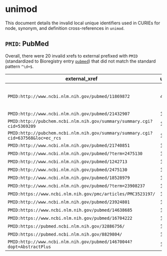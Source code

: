 # unimod

This document details the invalid local unique identifiers used in CURIEs
for node, synonym, and definition cross-references in `unimod`.


## `PMID`: PubMed

Overall, there were 20 invalid
xrefs to external prefixed with `PMID` (standardized to Bioregistry
entry [`pubmed`](https://bioregistry.io/pubmed)) that
did not match the standard pattern `^\d+$`.

| external_xref                                                                    |   usages_count | usages                                                                                                                                                                                                     |
|----------------------------------------------------------------------------------|----------------|------------------------------------------------------------------------------------------------------------------------------------------------------------------------------------------------------------|
| `PMID:http://www.ncbi.nlm.nih.gov/pubmed/11869872`                               |              4 | [UNIMOD:1281](https://bioregistry.io/UNIMOD:1281), [UNIMOD:1310](https://bioregistry.io/UNIMOD:1310), [UNIMOD:1315](https://bioregistry.io/UNIMOD:1315), [UNIMOD:1317](https://bioregistry.io/UNIMOD:1317) |
| `PMID:http://www.ncbi.nlm.nih.gov/pubmed/21432907`                               |              1 | [UNIMOD:1036](https://bioregistry.io/UNIMOD:1036)                                                                                                                                                          |
| `PMID:http://pubchem.ncbi.nlm.nih.gov/summary/summary.cgi?cid=5369209`           |              1 | [UNIMOD:1253](https://bioregistry.io/UNIMOD:1253)                                                                                                                                                          |
| `PMID:http://pubchem.ncbi.nlm.nih.gov/summary/summary.cgi?cid=637568&loc=ec_rcs` |              1 | [UNIMOD:1262](https://bioregistry.io/UNIMOD:1262)                                                                                                                                                          |
| `PMID:http://www.ncbi.nlm.nih.gov/pubmed/21740851`                               |              1 | [UNIMOD:1327](https://bioregistry.io/UNIMOD:1327)                                                                                                                                                          |
| `PMID:http://www.ncbi.nlm.nih.gov/pubmed/?term=2475130`                          |              1 | [UNIMOD:1380](https://bioregistry.io/UNIMOD:1380)                                                                                                                                                          |
| `PMID:http://www.ncbi.nlm.nih.gov/pubmed/1242713`                                |              1 | [UNIMOD:1381](https://bioregistry.io/UNIMOD:1381)                                                                                                                                                          |
| `PMID:http://www.ncbi.nlm.nih.gov/pubmed/2475130`                                |              1 | [UNIMOD:1381](https://bioregistry.io/UNIMOD:1381)                                                                                                                                                          |
| `PMID:http://www.ncbi.nlm.nih.gov/pubmed/18528979`                               |              1 | [UNIMOD:1382](https://bioregistry.io/UNIMOD:1382)                                                                                                                                                          |
| `PMID:http://www.ncbi.nlm.nih.gov/pubmed/?term=23908237`                         |              1 | [UNIMOD:1387](https://bioregistry.io/UNIMOD:1387)                                                                                                                                                          |
| `PMID:https://www.ncbi.nlm.nih.gov/pmc/articles/PMC3523197/`                     |              1 | [UNIMOD:1839](https://bioregistry.io/UNIMOD:1839)                                                                                                                                                          |
| `PMID:http://www.ncbi.nlm.nih.gov/pubmed/23924801`                               |              1 | [UNIMOD:1840](https://bioregistry.io/UNIMOD:1840)                                                                                                                                                          |
| `PMID:https://www.ncbi.nlm.nih.gov/pubmed/14638685`                              |              1 | [UNIMOD:1875](https://bioregistry.io/UNIMOD:1875)                                                                                                                                                          |
| `PMID:https://www.ncbi.nlm.nih.gov/pubmed/16704222`                              |              1 | [UNIMOD:1875](https://bioregistry.io/UNIMOD:1875)                                                                                                                                                          |
| `PMID:https://pubmed.ncbi.nlm.nih.gov/32886756/`                                 |              1 | [UNIMOD:2022](https://bioregistry.io/UNIMOD:2022)                                                                                                                                                          |
| `PMID:https://pubmed.ncbi.nlm.nih.gov/8829804/`                                  |              1 | [UNIMOD:2040](https://bioregistry.io/UNIMOD:2040)                                                                                                                                                          |
| `PMID:http://www.ncbi.nlm.nih.gov/pubmed/14670044?dopt=AbstractPlus`             |              1 | [UNIMOD:986](https://bioregistry.io/UNIMOD:986)                                                                                                                                                            |

